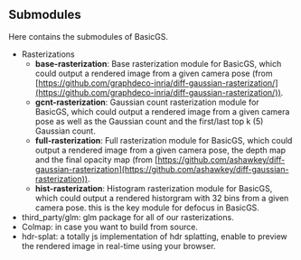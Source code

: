 ## Submodules

Here contains the submodules of BasicGS.

- Rasterizations
    - **base-rasterization**: Base rasterization module for BasicGS, which could output a rendered image from a given camera pose (from [https://github.com/graphdeco-inria/diff-gaussian-rasterization/](https://github.com/graphdeco-inria/diff-gaussian-rasterization/)).
    - **gcnt-rasterization**: Gaussian count rasterization module for BasicGS, which could output a rendered image from a given camera pose as well as the Gaussian count and the first/last top k (5) Gaussian count.
    - **full-rasterization**: Full rasterization module for BasicGS, which could output a rendered image from a given camera pose, the depth map and the final opacity map (from [https://github.com/ashawkey/diff-gaussian-rasterization](https://github.com/ashawkey/diff-gaussian-rasterization)).
    - **hist-rasterization**: Histogram rasterization module for BasicGS, which could output a rendered historgram with 32 bins from a given camera pose. this is the key module for defocus in BasicGS.
- third_party/glm: glm package for all of our rasterizations.
- Colmap: in case you want to build from source.
- hdr-splat: a totally js implementation of hdr splatting, enable to preview the rendered image in real-time using your browser.
